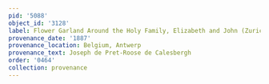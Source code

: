 ```yaml
---
pid: '5088'
object_id: '3128'
label: Flower Garland Around the Holy Family, Elizabeth and John (Zurich)
provenance_date: '1887'
provenance_location: Belgium, Antwerp
provenance_text: Joseph de Pret-Roose de Calesbergh
order: '0464'
collection: provenance
---
```

